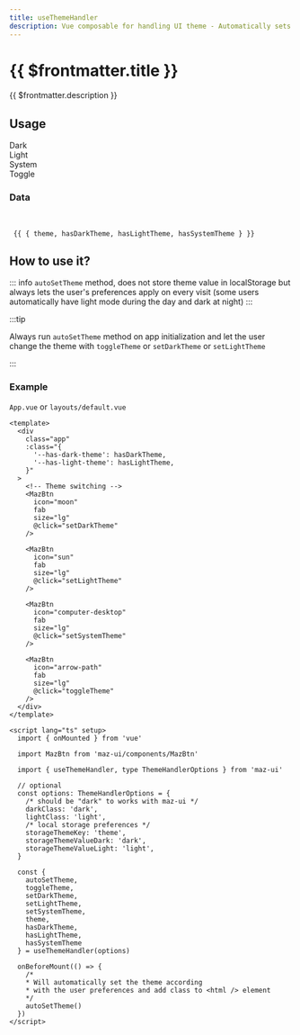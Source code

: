 ```yaml
---
title: useThemeHandler
description: Vue composable for handling UI theme - Automatically sets dark and light theme and switches between them
---
```


# {{ $frontmatter.title }}

{{ $frontmatter.description }}

## Usage

<div class="maz-flex maz-gap-4">
  <div class="maz-flex maz-flex-center maz-flex-col maz-text-center maz-gap-2">
    <span>Dark</span>
    <MazBtn
      icon="moon"
      fab
      :color="hasDarkTheme ? 'secondary' : 'primary'"
      :class="theme === 'dark' ? '!maz-outline !maz-outline-offset-2 !maz-outline-secondary' : ''"
      size="lg"
      @click="setDarkTheme"
    />
  </div>
  <div class="maz-flex maz-flex-center maz-flex-col maz-text-center maz-gap-2">
    <span>Light</span>
    <MazBtn
      icon="sun"
      fab
      :color="hasLightTheme ? 'secondary' : 'primary'"
      :class="theme === 'light' ? '!maz-outline !maz-outline-offset-2 !maz-outline-secondary' : ''"
      size="lg"
      @click="setLightTheme"
    />
  </div>
  <div class="maz-flex maz-flex-center maz-flex-col maz-text-center maz-gap-2">
    <span>System</span>
    <MazBtn
      icon="computer-desktop"
      fab
      :color="hasSystemTheme ? 'secondary' : 'primary'"
      size="lg"
      @click="setSystemTheme"
    />
  </div>
  <div class="maz-flex maz-flex-center maz-flex-col maz-text-center maz-gap-2">
    <span>Toggle</span>
    <MazBtn
      icon="arrow-path"
      fab
      size="lg"
      @click="toggleTheme"
    />
  </div>
</div>

### Data

<br />

<code>
 {{ { theme, hasDarkTheme, hasLightTheme, hasSystemTheme } }}
</code>

## How to use it?

::: info
`autoSetTheme` method, does not store theme value in localStorage but always lets the user's preferences apply on every visit (some users automatically have light mode during the day and dark at night)
:::

:::tip

Always run `autoSetTheme` method on app initialization and let the user change the theme with `toggleTheme` or `setDarkTheme` or `setLightTheme`

:::

### Example

`App.vue` or `layouts/default.vue`

```vue
<template>
  <div
    class="app"
    :class="{
      '--has-dark-theme': hasDarkTheme,
      '--has-light-theme': hasLightTheme,
    }"
  >
    <!-- Theme switching -->
    <MazBtn
      icon="moon"
      fab
      size="lg"
      @click="setDarkTheme"
    />

    <MazBtn
      icon="sun"
      fab
      size="lg"
      @click="setLightTheme"
    />

    <MazBtn
      icon="computer-desktop"
      fab
      size="lg"
      @click="setSystemTheme"
    />

    <MazBtn
      icon="arrow-path"
      fab
      size="lg"
      @click="toggleTheme"
    />
  </div>
</template>

<script lang="ts" setup>
  import { onMounted } from 'vue'

  import MazBtn from 'maz-ui/components/MazBtn'

  import { useThemeHandler, type ThemeHandlerOptions } from 'maz-ui'

  // optional
  const options: ThemeHandlerOptions = {
    /* should be "dark" to works with maz-ui */
    darkClass: 'dark',
    lightClass: 'light',
    /* local storage preferences */
    storageThemeKey: 'theme',
    storageThemeValueDark: 'dark',
    storageThemeValueLight: 'light',
  }

  const {
    autoSetTheme,
    toggleTheme,
    setDarkTheme,
    setLightTheme,
    setSystemTheme,
    theme,
    hasDarkTheme,
    hasLightTheme,
    hasSystemTheme
  } = useThemeHandler(options)

  onBeforeMount(() => {
    /*
    * Will automatically set the theme according
    * with the user preferences and add class to <html /> element
    */
    autoSetTheme()
  })
</script>
```

<script lang="ts" setup>
  import { onMounted } from 'vue'

  import { useThemeHandler, type ThemeHandlerOptions } from 'maz-ui'

  // optional
  const options: ThemeHandlerOptions = {
    darkClass: 'dark',
    lightClass: 'light',
    storageThemeKey: 'theme',
    storageThemeValueDark: 'dark',
    storageThemeValueLight: 'light',
    storageThemeValueSystem: 'system',
  }

  const {
    autoSetTheme,
    toggleTheme,
    setDarkTheme,
    setLightTheme,
    setSystemTheme,
    theme,
    hasDarkTheme,
    hasLightTheme,
    hasSystemTheme,
    internalTheme,
  } = useThemeHandler(options)

  onMounted(() => {
    autoSetTheme()
  })
</script>
